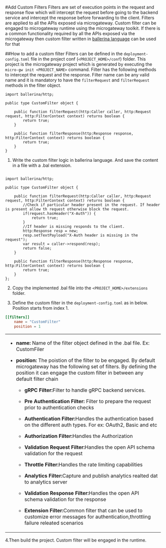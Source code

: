 #Add Custom Filters
Filters are set of execution points in the request and response flow which will intercept the request before going to the backend service and 
intercept the response before forwarding to the client.
Filters are applied to all the APIs exposed via microgateway. Custom filter can be engaged to microgateway runtime using the microgateway toolkit.
If there is a common functionality required by all the APIs exposed via the microgateway then custom filter written in [ballerina language](https://ballerina.io/) can be used for that

##How to add a custom filter
Filters  can be defined in the `deployment-config.toml` file in the project conf (`<PROJECT_HOME>/conf`) folder. 
This project is the microgateway project which is generated by executing the `micro-gw init <PROJECT_NAME>` command.
Filter has the following methods to intercept the request and the response. Filter name can be any valid name and it is mandatory to have the
`filterRequest` and `filterRequest` methods in the filter object.

``` ballerina
import ballerina/http;

public type CustomFilter object {

	public function filterRequest(http:Caller caller, http:Request request, http:FilterContext context) returns boolean {
		return true;
	}

	public function filterResponse(http:Response response, http:FilterContext context) returns boolean {
		return true;
	}
}      

```

1. Write the custom filter logic in ballerina language. And save the content in a file with a .bal extension.
``` ballerina

import ballerina/http;

public type CustomFilter object {

	public function filterRequest(http:Caller caller, http:Request request, http:FilterContext context) returns boolean {
		//Check if particular header present in the request. If header is present allow th request otherwise block the request.
		if(request.hasHeader("X-Auth")) {
			return true;
		}
		//If header is missing responds to the client.
		http:Response resp = new;
		resp.setTextPayload("X-Auth header is missing in the request");
		var result = caller->respond(resp);
		return false;
	}

	public function filterResponse(http:Response response, http:FilterContext context) returns boolean {
		return true;
	}
};             

```

2. Copy the implemented .bal file into the `<PROJECT_HOME>/extensions` folder.

3. Define the custom filter in the `deployment-config.toml` as in below. Position starts from index 1.
``` toml
[[filters]]
    name = "CustomFilter"
    position = 1

```

<table>
    <tbody>
        <tr class="odd">
            <td>
                <div class="content-wrapper">
                    <ul><li>
                    <p><strong>name:</strong> Name of the filter object defined in the .bal file. Ex: CustomFiler</p>
                    </li><li>
                    <p><strong>position:</strong>
                    The poistion of the filter to be engaged. By default microgateway has the following set of filters. By defining the position it can engage the custom filter in between any default filter chain</p>
                    <ul><li>
                        <p><strong>gRPC Filter:</strong>Filter to handle gRPC backend services.</p>
                        </li><li>
                        <p><strong>Pre Authentication Filter: </strong> Filter to prepare the request prior to authentication checks</p>
                        </li><li>
                        <p><strong>Authentication Filter:</strong>Handles the authentication based on the different auth types. For ex: OAuth2, Basic and etc</p>
                        </li><li>
                        <p><strong>Authorization Filter:</strong>Handles the Authorization</p>
                        </li><li>
                        <p><strong>Validation Request Filter:</strong>Handles the open API schema validation for the request</p>
                        </li><li>
                        <p><strong>Throttle Filter:</strong>Handles the rate limiting capabilities</p>
                        </li><li>
                        <p><strong>Analytics Filter:</strong>Capture and publish analytics realted dat to analytics server</p>
                        </li><li>
                        <p><strong>Validation Response Filter:</strong>Handles the open API schema validation for the response</p>
                        </li><li>
                        <p><strong>Extension Filter:</strong>Common filter that can be used to customize error messages for authentication,throttling failure releated scenarios</p>
                        </li></ul>
                    </li></ul>
                </div>
            </td>
        </tr>
    </tbody>
</table> 

4.Then build the project. Custom filter will be engaged in the runtime.
